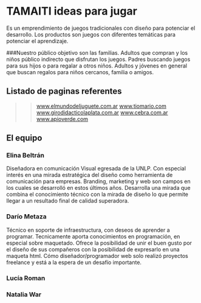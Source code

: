 # TAMAITI ideas para jugar
Es un emprendimiento de juegos tradicionales con diseño para potenciar el desarrollo.
Los productos son juegos con diferentes temáticas para potenciar el aprendizaje.


###Nuestro público objetivo son las familias. 
Adultos que compran y los niños público indirecto que disfrutan los juegos.
Padres buscando juegos para sus hijos o para regalar a otros niños.
Adultos y jóvenes en general que buscan regalos para niños cercanos, familia o amigos.



## Listado de paginas referentes

>> www.elmundodeljuguete.com.ar
>> www.tiomario.com 
>> www.girodidacticolaplata.com.ar 
>> www.cebra.com.ar 
>> www.apioverde.com 



## El equipo

### Elina Beltrán
Diseñadora en comunicación Visual egresada de la UNLP.
Con especial interés en una mirada estratégica del diseño como herramienta de comunicación para empresas. 
Branding, marketing y web son campos en los cuales se desarrolló en estos últimos años.
Desarrolla una mirada que combina el conocimiento técnico con la mirada de diseño lo que permite llegar a un resultado final de calidad superadora.


### Darío Metaza
Técnico en soporte de infraestructura, con deseos de aprender a programar.
Tecnicamente aporta conocimientos en programación, en especial sobre maquetado.
Ofrece la posibilidad de unir el buen gusto por el diseño de sus compañeros con la posibilidad de expresarlo en una maqueta html.
Cómo diseñador/programador web solo realizó proyectos freelance y está a la espera de un desafío importante.


### Lucía Roman

### Natalia War
